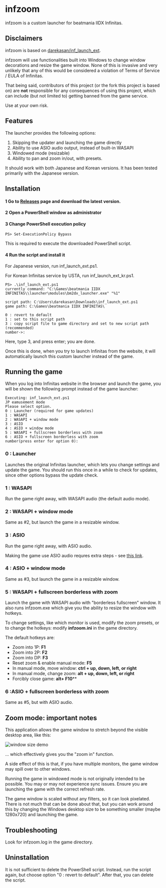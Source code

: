 # infzoom

infzoom is a custom launcher for beatmania IIDX Infinitas.

## Disclaimers

infzoom is based on [darekasan/inf_launch_ext](https://github.com/darekasan/inf_launch_ext).

infzoom will use functionalities built into Windows to change window decorations and resize the game window. None of this is invasive and very unlikely that any of this would be considered a violation of Terms of Service / EULA of Infinitas.

That being said, contributors of this project (or the fork this project is based on) are **not** responsible for any consequences of using this project, which can include (but not limited to) getting banned from the game service.

Use at your own risk.

## Features

The launcher provides the following options:

 1. Skipping the updater and launching the game directly
 1. Ability to use ASIO audio output, instead of built-in WASAPI
 1. Windowed mode (resizable)
 1. Ability to pan and zoom in/out, with presets.

It should work with both Japanese and Korean versions. It has been tested primarily with the Japanese version.

## Installation

#### 1 Go to [Releases](https://github.com/kinetic-flow/infzoom/releases) page and download the latest version.

#### 2 Open a PowerShell window as administrator

#### 3 Change PowerShell execution policy
```
PS> Set-ExecutionPolicy Bypass
```
This is required to execute the downloaded PowerShell script.

#### 4 Run the script and install it

For Japanese version, run inf_launch_ext.ps1.

For Korean Infinitas service by USTA, run inf_launch_ext_kr.ps1.

```
PS> .\inf_launch_ext.ps1
currently command: "C:\Games\beatmania IIDX INFINITAS\\launcher\modules\bm2dx_launcher.exe" "%1"

script path: C:\Users\darekasan\Downloads\inf_launch_ext.ps1
game path: C:\Games\beatmania IIDX INFINITAS\

0 : revert to default
1 : set to this script path
3 : copy script file to game directory and set to new script path (recommended)
number->:
```

Here, type 3, and press enter; you are done.

Once this is done, when you try to launch Infinitas from the website, it will automatically launch this custom launcher instead of the game.

## Running the game

When you log into Infinitas website in the browser and launch the game, you will be shown the following prompt instead of the game launcher:

```
Executing: inf_launch_ext.ps1
JP eamusement mode
Please select option.
0 : Launcher (required for game updates)
1 : WASAPI
2 : WASAPI + window mode
3 : ASIO
4 : ASIO + window mode
5 : WASAPI + fullscreen borderless with zoom
6 : ASIO + fullscreen borderless with zoom
number(press enter for option 0):
```

### 0 : Launcher

Launches the original Infinitas launcher, which lets you change settings and update the game. You should run this once in a while to check for updates, since other options bypass the update check.

### 1 : WASAPI

Run the game right away, with WASAPI audio (the default audio mode).

### 2 : WASAPI + window mode

Same as #2, but launch the game in a resizable window. 

### 3 : ASIO

Run the game right away, with ASIO audio.

Making the game use ASIO audio requres extra steps - see [this link](https://github.com/darekasan/inf_launch_ext/blob/master/asio.md).

### 4 : ASIO + window mode

Same as #3, but launch the game in a resizable window. 

### 5 : WASAPI + fullscreen borderless with zoom

Launch the game with WASAPI audio with "borderless fullscreen" window. It also runs infzoom.exe which give you the ability to resize the window with hotkeys.

To change settings, like which monitor is used, modify the zoom presets, or to change the hotkeys: modify **infzoom.ini** in the game directory.

The default hotkeys are:

* Zoom into 1P: **F1**
* Zoom into 2P: **F2**
* Zoom into DP: **F3**
* Reset zoom & enable manual mode: **F5**
* In manual mode, move window: **ctrl + up, down, left, or right**
* In manual mode, change zoom: **alt + up, down, left, or right**
* Forcibly close game: **alt+ F10****

### 6 :ASIO + fullscreen borderless with zoom

Same as #5, but with ASIO audio.

## Zoom mode: important notes

This application allows the game window to stretch beyond the visible desktop area, like this:

![window size demo](https://raw.githubusercontent.com/kinetic-flow/infzoom/master/doc_img/monitor.png) <br>

... which effectively gives you the "zoom in" function.

A side effect of this is that, if you have multiple monitors, the game window may spill over to other windows.

Running the game in windowed mode is not originally intended to be possible. You may or may not experience sync issues. Ensure you are launching the game with the correct refresh rate.

The game window is scaled without any filters, so it can look pixelated. There is not much that can be done about that, but you can work around this by changing the Windows desktop size to be something smaller (maybe 1280x720) and launching the game.

## Troubleshooting

Look for infzoom.log in the game directory.

## Uninstallation

It is not sufficient to delete the PowerShell script. Instead, run the script again, but choose option "0 : revert to default". After that, you can delete the script.
